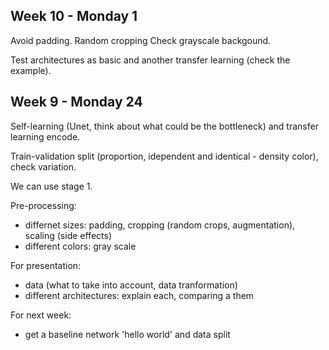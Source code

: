 ## Week 10 - Monday 1

Avoid padding. 
Random cropping 
Check grayscale backgound. 

Test architectures as basic and another transfer learning (check the example). 

## Week 9 - Monday 24
 
Self-learning (Unet, think about what could be the bottleneck) and transfer learning encode.

Train-validation split (proportion, idependent and identical - density color), check variation.

We can use stage 1. 

Pre-processing:
 - differnet sizes: padding, cropping (random crops, augmentation), scaling (side effects)
 - different colors: gray scale

For presentation:
 - data (what to take into account, data tranformation)
 - different architectures: explain each, comparing a them

For next week:
 - get a baseline network 'hello world' and data split
